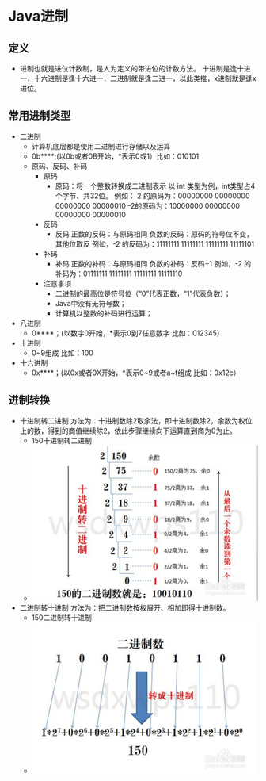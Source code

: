 # Java进制

## 定义

- 进制也就是进位计数制，是人为定义的带进位的计数方法。
  十进制是逢十进一，十六进制是逢十六进一，二进制就是逢二进一，以此类推，x进制就是逢x进位。

## 常用进制类型

- 二进制
  - 计算机底层都是使用二进制进行存储以及运算
  - 0b****;(以0b或者0B开始，*表示0或1）比如：010101
  - 原码、反码、补码
    - 原码
      - 原码：将一个整数转换成二进制表示
        以 int 类型为例，int类型占4个字节、共32位。
        例如：
        2 的原码为：00000000 00000000 00000000 00000010
        -2的原码为：10000000 00000000 00000000 00000010
    - 反码
      - 反码
        正数的反码：与原码相同
        负数的反码：原码的符号位不变，其他位取反
        例如，-2 的反码为：11111111 11111111 11111111 11111101
    - 补码
      - 补码
        正数的补码：与原码相同
        负数的补码：反码+1
        例如，-2 的补码为：01111111 11111111 11111111 11111110
    - 注意事项
      - 二进制的最高位是符号位（“0”代表正数，“1”代表负数）；
      - Java中没有无符号数；
      - 计算机以整数的补码进行运算；
- 八进制
  - 0****；(以数字0开始，*表示0到7任意数字 比如：012345） 
- 十进制
  - 0~9组成 比如：100
- 十六进制
  - 0x****；(以0x或者0X开始，*表示0~9或者a~f组成 比如：0x12c）

## 进制转换

- 十进制转二进制
  方法为：十进制数除2取余法，即十进制数除2，余数为权位上的数，得到的商值继续除2，依此步骤继续向下运算直到商为0为止。
  - 150十进制转二进制
  - ![150十进制转二进制](https://raw.githubusercontent.com/JourWon/image/master/Java%E5%9F%BA%E7%A1%80%E8%AF%AD%E6%B3%95/150%E5%8D%81%E8%BF%9B%E5%88%B6%E8%BD%AC%E4%BA%8C%E8%BF%9B%E5%88%B6.png)
- 二进制转十进制
  方法为：把二进制数按权展开、相加即得十进制数。
  - 150二进制转十进制
  - ![150二进制转十进制](https://raw.githubusercontent.com/JourWon/image/master/Java%E5%9F%BA%E7%A1%80%E8%AF%AD%E6%B3%95/150%E4%BA%8C%E8%BF%9B%E5%88%B6%E8%BD%AC%E5%8D%81%E8%BF%9B%E5%88%B6.png)

